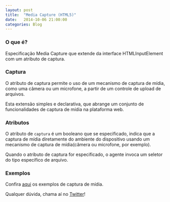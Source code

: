 ```yaml
---
layout: post
title:  "Media Capture (HTML5)"
date:   2014-10-06 21:00:00
categories: Blog
---
```


<h3>O que é?</h3>
Especificação Media Capture que extende da interface HTMLInputElement com um atributo de captura.

<h3>Captura</h3>
O atributo de captura permite o uso de um mecanismo de captura de mídia, como uma câmera ou um microfone, a partir de um controle de upload de arquivos.

Esta extensão simples e declarativa, que abrange um conjunto de funcionalidades de captura de mídia na plataforma web.

<h3>Atributos</h3>
O atributo de <code>captura</code> é um booleano que se especificado, indica que a captura de mídia diretamente do ambiente do dispositivo usando um mecanismo de captura de mídia(câmera ou microfone, por exemplo).

Quando o atributo de captura for especificado, o agente invoca um seletor do tipo específico de arquivo.

<h3>Exemplos</h3>

Confira <a href="http://media-capture-app.herokuapp.com/" target="blank">aqui</a> os exemplos de captura de mídia.

Qualquer dúvida, chama aí no <a href="https://twitter.com/realronchi" target="blank">Twitter</a>!
